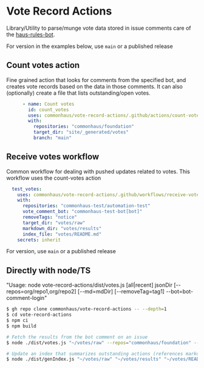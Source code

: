 # Vote Record Actions

Library/Utility to parse/munge vote data stored in issue comments care of the [haus-rules-bot](https://github.com/commonhaus/automation).

For version in the examples below, use `main` or a published release

## Count votes action

Fine grained action that looks for comments from the specified bot, and creates vote records based on the data in those comments.
It can also (optionally) create a file that lists outstanding/open votes.

```yaml
      - name: Count votes
        id: count_votes
        uses: commonhaus/vote-record-actions/.github/actions/count-votes@<version>
        with:
          repositories: "commonhaus/foundation"
          target_dir: "site/_generated/votes"
          branch: "main"
```

## Receive votes workflow

Common workflow for dealing with pushed updates related to votes.
This workflow uses the count-votes action

```yaml
  test_votes:
    uses: commonhaus/vote-record-actions/.github/workflows/receive-votes.yml@<version>
    with:
      repositories: "commonhaus-test/automation-test"
      vote_comment_bot: "commonhaus-test-bot[bot]"
      removeTags: "notice"
      target_dir: "votes/raw"
      markdown_dir: "votes/results"
      index_file: "votes/README.md"
    secrets: inherit
```

For version, use `main` or a published release

## Directly with node/TS

"Usage: node vote-record-actions/dist/votes.js [all|recent] jsonDir [--repos=org/repo1,org/repo2] [--md=mdDir] [--removeTag=tag1] --bot=bot-comment-login"

```bash
$ gh repo clone commonhaus/vote-record-actions -- --depth=1
$ cd vote-record-actions
$ npm ci
$ npm build

# Fetch the results from the bot comment on an issue
$ node ./dist/votes.js "~/votes/raw" --repos="commonhaus/foundation" --md="~/votes/results"

# Update an index that summarizes outstanding actions (references markdown results)
$ node ./dist/genIndex.js "~/votes/raw" "~/votes/results" "~/votes/README.md"
```
